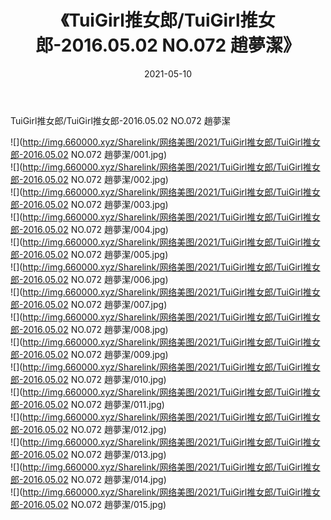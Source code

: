 ﻿---
layout: post
title:  《TuiGirl推女郎/TuiGirl推女郎-2016.05.02 NO.072 趙夢潔》
date:   2021-05-10
img: http://img.660000.xyz/Sharelink/网络美图/2021/TuiGirl推女郎/TuiGirl推女郎-2016.05.02 NO.072 趙夢潔/000.jpg
categories: [美女, 清纯, 唯美]
---

TuiGirl推女郎/TuiGirl推女郎-2016.05.02 NO.072 趙夢潔

 ![](http://img.660000.xyz/Sharelink/网络美图/2021/TuiGirl推女郎/TuiGirl推女郎-2016.05.02 NO.072 趙夢潔/001.jpg) <br>![](http://img.660000.xyz/Sharelink/网络美图/2021/TuiGirl推女郎/TuiGirl推女郎-2016.05.02 NO.072 趙夢潔/002.jpg) <br>![](http://img.660000.xyz/Sharelink/网络美图/2021/TuiGirl推女郎/TuiGirl推女郎-2016.05.02 NO.072 趙夢潔/003.jpg) <br>![](http://img.660000.xyz/Sharelink/网络美图/2021/TuiGirl推女郎/TuiGirl推女郎-2016.05.02 NO.072 趙夢潔/004.jpg) <br>![](http://img.660000.xyz/Sharelink/网络美图/2021/TuiGirl推女郎/TuiGirl推女郎-2016.05.02 NO.072 趙夢潔/005.jpg) <br>![](http://img.660000.xyz/Sharelink/网络美图/2021/TuiGirl推女郎/TuiGirl推女郎-2016.05.02 NO.072 趙夢潔/006.jpg) <br>![](http://img.660000.xyz/Sharelink/网络美图/2021/TuiGirl推女郎/TuiGirl推女郎-2016.05.02 NO.072 趙夢潔/007.jpg) <br>![](http://img.660000.xyz/Sharelink/网络美图/2021/TuiGirl推女郎/TuiGirl推女郎-2016.05.02 NO.072 趙夢潔/008.jpg) <br>![](http://img.660000.xyz/Sharelink/网络美图/2021/TuiGirl推女郎/TuiGirl推女郎-2016.05.02 NO.072 趙夢潔/009.jpg) <br>![](http://img.660000.xyz/Sharelink/网络美图/2021/TuiGirl推女郎/TuiGirl推女郎-2016.05.02 NO.072 趙夢潔/010.jpg) <br>![](http://img.660000.xyz/Sharelink/网络美图/2021/TuiGirl推女郎/TuiGirl推女郎-2016.05.02 NO.072 趙夢潔/011.jpg) <br>![](http://img.660000.xyz/Sharelink/网络美图/2021/TuiGirl推女郎/TuiGirl推女郎-2016.05.02 NO.072 趙夢潔/012.jpg) <br>![](http://img.660000.xyz/Sharelink/网络美图/2021/TuiGirl推女郎/TuiGirl推女郎-2016.05.02 NO.072 趙夢潔/013.jpg) <br>![](http://img.660000.xyz/Sharelink/网络美图/2021/TuiGirl推女郎/TuiGirl推女郎-2016.05.02 NO.072 趙夢潔/014.jpg) <br>![](http://img.660000.xyz/Sharelink/网络美图/2021/TuiGirl推女郎/TuiGirl推女郎-2016.05.02 NO.072 趙夢潔/015.jpg) <br>